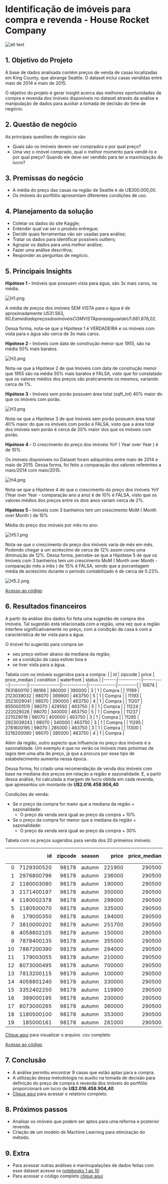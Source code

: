 # Identificação de imóveis para compra e revenda - House Rocket Company
 
![alt text](https://github.com/laaisfmaia/Projeto-Insights-House-Rocket/blob/main/cursoDS/forsale.jpg)

## 1. Objetivo do Projeto

A base de dados analisada contém preços de venda de casas localizadas em King County, que abrange Seattle. O dataset inclui casas vendidas entre maio de 2014 e maio de 2015.

O objetivo do projeto é gerar insight acerca das melhores oportunidades de compra e revenda dos imóveis disponíveis no dataset através da análise e manipulação de dados para auxiliar a tomada de decisão do time de negócio. 

## 2. Questão de negócio

As principais questões de negócio são: 

- Quais são os imóveis devem ser comprados e por qual preço?
- Uma vez o imóvel comprado, qual o melhor momento para vendê-lo e por qual preço? Quando ele deve ser vendido para ter a maximização do lucro?

## 3. Premissas do negócio

- A média do preço das casas na região de Seattle é de U$300.000,00.
- Os imóveis do portfólio apresentam diferentes condições de uso.

## 4. Planejamento da solução

- Coletar os dados do site Kaggle;
- Entender qual vai ser o produto entregue;
- Decidir quais ferramentas vão ser usadas para análise;
- Tratar os dados para identificar possíveis outliers;
- Agrupar os dados para uma melhor análise;
- Fazer uma análise descritiva;
- Responder as perguntas de negócio.

## 5. Principais Insights

**Hipótese 1 -** Imóveis que possuem vista para água, são 3x mais caros, na média.

![H1.png](https://github.com/laaisfmaia/Projeto-Insights-House-Rocket/blob/main/cursoDS/H1.png)

A média de preços dos imóveis SEM VISTA para o água é de aproximadamente U$531.563,60. E a média de preços dos imóveis COM VISTA para a água é de U$1.661.876,02.

Dessa forma, nota-se que a Hipótese 1 é VERDADEIRA e os imóveis com vista para o água são cerca de 3x mais caros.

**Hipótese 2 -** Imóveis com data de construção menor que 1955, são na média 50% mais baratos.

![H2.png](https://github.com/laaisfmaia/Projeto-Insights-House-Rocket/blob/main/cursoDS/H2.png)

Nota-se que a Hipótese 2 de que Imóveis com data de construção menor que 1955 são na média 50% mais baratos é FALSA, visto que foi constatado que os valores médios dos preços são praticamente os mesmos, variando cerca de 1%.

**Hipótese 3 -** Imóveis sem porão possuem área total (sqft_lot) 40% maior do que os imóveis com porão.

![H3.png](https://github.com/laaisfmaia/Projeto-Insights-House-Rocket/blob/main/cursoDS/H3.png)

Nota-se que a Hipótese 3 de que Imóveis sem porão possuem área total 40% maior do que os imóveis com porão é FALSA, visto que a área total dos imóveis sem porão é cerca de 20% maior dos que os imóveis com porão.

**Hipótese 4 -** O crescimento do preço dos imóveis YoY ( Year over Year ) é de 10%

Os imóveis disponíveis no Dataset foram adiquiridos entre maio de 2014 e maio de 2015. Dessa forma, foi feito a comparação dos valores referentes a maio/2014 com maio/2015.

![H4.png](https://github.com/laaisfmaia/Projeto-Insights-House-Rocket/blob/main/cursoDS/H4.png)

Nota-se que a Hipótese 4 de que o crescimento do preço dos imóveis YoY (Year over Year - comparação ano a ano) é de 10% é FALSA, visto que os valores médios dos preços entre os dois anos variam cerca de 2%.

**Hipótese 5 -** Imóveis com 3 banheiros tem um crescimento MoM ( Month over Month ) de 15%

Média do preço dos imóveis por mês no ano:

![H5.1.png](https://github.com/laaisfmaia/Projeto-Insights-House-Rocket/blob/main/cursoDS/H5.1.png)

Nota-se que o crescimento do preço dos imóveis varia de mês em mês. Podendo chegar a um acréscimo de cerca de 12% assim como uma diminuição de 12%. Dessa forma, percebe-se que a Hipótese 5 de que os Imóveis com 3 banheiros tem um crescimento MoM ( Month over Month - comparação mês a mês ) de 15% é FALSA, sendo que a porcentagem média de acréscimo durante o período contabilizado é de cerca de 0.23%.

![H5.2.png](https://github.com/laaisfmaia/Projeto-Insights-House-Rocket/blob/main/cursoDS/H5.2.png)

[Acesso ao código](https://github.com/laaisfmaia/Projeto-Insights-House-Rocket/blob/main/cursoDS/Parte%2010%20-%20Hip%C3%B3teses%20sobre%20o%20neg%C3%B3cio.ipynb)

## 6. Resultados financeiros

A partir da análise dos dados foi feita uma sugestão de compra dos imóveis. Tal sugestão está relacionada com a região, uma vez que a região interfere significativamente no preço, com a condição da casa e com a característica de ter vista para a água.

O imóvel foi sugerido para compra se:

- seu preço estiver abaixo da mediana da região;
- se a condição da casa estiver boa e
- se tiver vista para a água.

Tabela com os imóveis sugeridos para a compra:
|       |         id |   zipcode |   price |   price_median |   condition |   waterfront | status   |
|------:|-----------:|----------:|--------:|---------------:|------------:|-------------:|:---------|
| 10674 | 7631800110 |     98166 |  380000 |         390000 |           3 |            1 | Compra   |
| 11189 | 2123039032 |     98070 |  369900 |         463750 |           5 |            1 | Compra   |
| 11193 | 3523029041 |     98070 |  290000 |         463750 |           4 |            1 | Compra   |
| 11207 | 8550001515 |     98070 |  429592 |         463750 |           5 |            1 | Compra   |
| 11224 |  222029026 |     98070 |  340000 |         463750 |           5 |            1 | Compra   |
| 11237 |  221029019 |     98070 |  400000 |         463750 |           3 |            1 | Compra   |
| 11285 | 2923039243 |     98070 |  340000 |         463750 |           3 |            1 | Compra   |
| 11295 | 2781600195 |     98070 |  285000 |         463750 |           3 |            1 | Compra   |
| 11300 | 5216200090 |     98070 |  385000 |         463750 |           4 |            1 | Compra   |

Além da região, outro aspecto que influencia no preço dos imóveis é a sazonalidade. Um exemplo é que no verão os imóveis mais próximas de lagos tem uma alta de preço, já que a procura por esse tipo de estabelecimento aumenta nessa época.

Dessa forma, foi criado uma recomendação de venda dos imóveis com base na mediana dos preços em relação a região e sazonalidade. E, a partir dessa análise, foi calculada a margem de lucro obtida em cada revenda, que apresentou um montante de **U$2.016.458.904,40**

Condições de venda:

- Se o preço da compra for maior que a mediana da região + sazonalidade:
    - O preço da venda será igual ao preço da compra + 10%
- Se o preço da compra for menor que a mediana da região + sazonalidade:
    - O preço da venda será igual ao preço da compra + 30%

Tabela com os preços sugeridos para venda dos 20 primeiros imóveis:

|    |         id |   zipcode | season   |   price |   price_median |   price_sale | % de lucro   |   lucro |
|---:|-----------:|----------:|:---------|--------:|---------------:|-------------:|:-------------|--------:|
|  0 | 7129300520 |     98178 | autumn   |  221900 |         290500 |       288470 | +30%         |   66570 |
|  1 | 2976800796 |     98178 | autumn   |  236000 |         290500 |       306800 | +30%         |   70800 |
|  2 | 1180003090 |     98178 | autumn   |  190000 |         290500 |       247000 | +30%         |   57000 |
|  3 | 2171400197 |     98178 | autumn   |  350000 |         290500 |       385000 | +10%         |   35000 |
|  4 | 1180002378 |     98178 | autumn   |  299000 |         290500 |       328900 | +10%         |   29900 |
|  5 | 1180500070 |     98178 | autumn   |  335000 |         290500 |       368500 | +10%         |   33500 |
|  6 |  179000350 |     98178 | autumn   |  194000 |         290500 |       252200 | +30%         |   58200 |
|  7 | 3810000202 |     98178 | autumn   |  251700 |         290500 |       327210 | +30%         |   75510 |
|  8 | 4058802105 |     98178 | autumn   |  150000 |         290500 |       195000 | +30%         |   45000 |
|  9 | 7878400135 |     98178 | autumn   |  355000 |         290500 |       390500 | +10%         |   35500 |
| 10 | 7887200390 |     98178 | autumn   |  294000 |         290500 |       323400 | +10%         |   29400 |
| 11 |  179003055 |     98178 | autumn   |  210000 |         290500 |       273000 | +30%         |   63000 |
| 12 | 8073000495 |     98178 | autumn   |  700000 |         290500 |       770000 | +10%         |   70000 |
| 13 | 7813200115 |     98178 | autumn   |  100000 |         290500 |       130000 | +30%         |   30000 |
| 14 | 4058801240 |     98178 | autumn   |  330000 |         290500 |       363000 | +10%         |   33000 |
| 15 | 3352402250 |     98178 | autumn   |  119900 |         290500 |       155870 | +30%         |   35970 |
| 16 |  399000195 |     98178 | autumn   |  200000 |         290500 |       260000 | +30%         |   60000 |
| 17 | 8073000265 |     98178 | autumn   |  360000 |         290500 |       396000 | +10%         |   36000 |
| 18 | 1180500100 |     98178 | autumn   |  353000 |         290500 |       388300 | +10%         |   35300 |
| 19 |  185000161 |     98178 | autumn   |  261000 |         290500 |       339300 | +30%         |   78300 |

[Clique aqui](https://github.com/laaisfmaia/Projeto-Insights-House-Rocket/blob/main/cursoDS/sugestao_pre%C3%A7o_venda.csv) para visualizar o arquivo .csv completo

[Acesso ao código](https://github.com/laaisfmaia/Projeto-Insights-House-Rocket/blob/main/cursoDS/Parte%209%20-%20Resultados%20financeiros%20-%20ETL.py)

## 7. Conclusão

- A análise permitiu encontrar 9 casas que estão aptas para a compra.
- A utilização dessa metodologia no auxílio na tomada de decisão para definição do preço de compra e revenda dos imóveis do portfólio proporcionará um lucro de **U$2.016.458.904,40**
- [Clique aqui](https://analytics-house-rocket-lais.herokuapp.com/) para acessar o relatório completo.

## 8. Próximos passos

- Analisar os imóveis que podem ser aptos para uma reforma e posterior revenda.
- Criação de um modelo de Machine Learning para otimização do método.

## 9. Extra

- Para acessar outras análises e maninupalações de dados feitas com esse dataset acesse os [notebooks 1 ao 10](https://github.com/laaisfmaia/Projeto-Insights-House-Rocket/tree/main/cursoDS) 
- Para acessar o código completo [clique aqui](https://github.com/laaisfmaia/Projeto-Insights-House-Rocket/blob/main/cursoDS/Parte%208%20-%20C%C3%B3digo%20para%20produ%C3%A7%C3%A3o.py)


